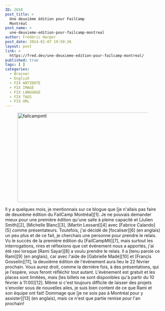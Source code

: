 ```yaml
---
ID: 2650
post_title: >
  Une deuxième édition pour FailCamp
  Montréal
post_name: >
  une-deuxieme-edition-pour-failcamp-montreal
author: Frédéric Harper
post_date: 2014-02-07 19:50:26
layout: post
link: >
  https://fred.dev/une-deuxieme-edition-pour-failcamp-montreal/
published: true
tags: [ ]
categories:
  - Brainer
  - English
  - FIX ANTIDOTE
  - FIX IMAGE
  - FIX LANGUAGE
  - FIX TAGS
  - FIX URL
---
```

<figure><img src="http://fred.dev/wp-content/uploads/2014/02/failcampmtl-600x291.jpg" alt="failcampmtl" width="600" height="291" /></figure> Il y a quelques mois, je mentionnais sur ce blogue que [je n'allais pas faire de deuxième édition du FailCamp Montréal][1]. Je ne pouvais demander mieux pour une première édition qu'une salle à pleine capacité et [Julien Smith][2], [Michelle Blanc][3], [Martin Lessard][4] avec [Fabrice Calando][5] comme présentateurs. Toutefois, j'ai décidé de [focaliser][6] (en anglais) un peu plus et de ce fait, je cherchais une personne pour prendre le relais. Vu le succès de la première édition du [FailCampMtl][7], mais surtout les interrogations, rires et réflexions que cet événement nous a apportés, j'ai été ravi lorsque [Rami Sayar][8] a voulu prendre le relais. Il a [tenu parole ce Rami][9] (en anglais), car avec l'aide de [Gabrielle Madé][10] et [Françis Gosselin][11], la deuxième édition de l'événement aura lieu le 22 février prochain. Vous aurez droit, comme la dernière fois, à des présentations, qui je l'espère, vous feront réfléchir tout autant. L'événement est gratuit et les places sont limitées, mais [les billets ne sont disponibles qu'à partir du 10 février à 11:00][12]. Même si c'est toujours difficile de laisser des projets s'envoler sous de nouvelles ailes, je suis bien content de ce que Rami et son équipe ont fait! Dommage que [je ne sois pas à Montréal pour y assister][13] (en anglais), mais ce n'est que partie remise pour l'an prochain!

 [1]: http://fred.dev/failcamp-montreal-naura-pas-de-deuxieme-edition/ "Failcamp Montréal n’aura pas de deuxième édition"
 [2]: http://www.inoveryourhead.net/ "Site Web de Julien Smith"
 [3]: https://www.michelleblanc.com/ "Site Web de Michelle Blanc"
 [4]: https://zeroseconde.blogspot.ca/ "Site Web de Martin Lessard"
 [5]: https://fabricecalando.com/ "Site Web de Fabrice Calando"
 [6]: http://fred.dev/focus/ "Focus"
 [7]: https://failcampmtl.org "Site Web de FailCamp Montréal"
 [8]: https://ramisayar.com/ "Site Web de Rami Sayar"
 [9]: https://ramisayar.com/failcampmtl "Billet de Rami Sayar sur l'événement"
 [10]: https://twitter.com/gabriellemade "Compte Twitter de Gabrielle Madé"
 [11]: https://twitter.com/monsieurgustave "Compte Twitter de Françis Gosselin"
 [12]: https://www.eventbrite.ca/e/failcamp-mtl-2014-tickets-10517727807 "Page EventBrite pour acheter les billets du FailCamp Montréal"
 [13]: https://fred.dev/im-going-barcelona-spain-anything-else-tourist/ "I’m going to Barcelona in Spain, anything else a tourist should do?"